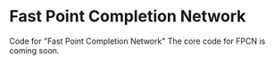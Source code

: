 # Fast Point Completion Network
Code for "Fast Point Completion Network" The core code for FPCN is coming soon.
